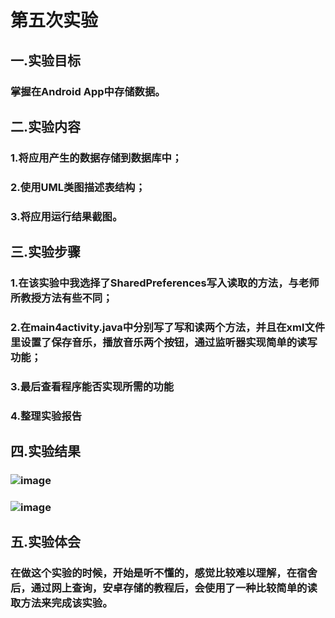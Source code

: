 # 第五次实验
 
 ## 一.实验目标
 ### 掌握在Android App中存储数据。
 ## 二.实验内容
  ### 1.将应用产生的数据存储到数据库中；
  ### 2.使用UML类图描述表结构；
  ### 3.将应用运行结果截图。
  ## 三.实验步骤 
  ### 1.在该实验中我选择了SharedPreferences写入读取的方法，与老师所教授方法有些不同；
  ### 2.在main4activity.java中分别写了写和读两个方法，并且在xml文件里设置了保存音乐，播放音乐两个按钮，通过监听器实现简单的读写功能；
  ### 3.最后查看程序能否实现所需的功能
  ### 4.整理实验报告
  ## 四.实验结果
  ### ![image](https://github.com/cruiji/android-labs-2018/blob/master/soft1614080902442/实验五图一.png) 
  ### ![image](https://github.com/cruiji/android-labs-2018/blob/master/soft1614080902442/实验五图二.png) 
  ## 五.实验体会
  ###  在做这个实验的时候，开始是听不懂的，感觉比较难以理解，在宿舍后，通过网上查询，安卓存储的教程后，会使用了一种比较简单的读取方法来完成该实验。

